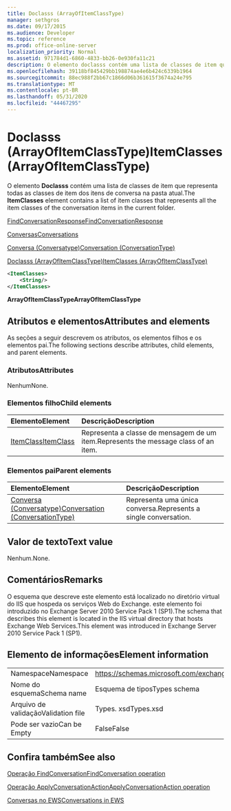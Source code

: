 ```yaml
---
title: Doclasss (ArrayOfItemClassType)
manager: sethgros
ms.date: 09/17/2015
ms.audience: Developer
ms.topic: reference
ms.prod: office-online-server
localization_priority: Normal
ms.assetid: 971784d1-6860-4833-bb26-0e930fa11c21
description: O elemento doclasss contém uma lista de classes de item que representa todas as classes de item dos itens de conversa na pasta atual.
ms.openlocfilehash: 39118bf845429bb198874ae4e6b424c6339b1964
ms.sourcegitcommit: 88ec988f2bb67c1866d06b361615f3674a24e795
ms.translationtype: MT
ms.contentlocale: pt-BR
ms.lasthandoff: 05/31/2020
ms.locfileid: "44467295"
---
```

# <a name="itemclasses-arrayofitemclasstype"></a><span data-ttu-id="2bc8b-103">Doclasss (ArrayOfItemClassType)</span><span class="sxs-lookup"><span data-stu-id="2bc8b-103">ItemClasses (ArrayOfItemClassType)</span></span>

<span data-ttu-id="2bc8b-104">O elemento **Doclasss** contém uma lista de classes de item que representa todas as classes de item dos itens de conversa na pasta atual.</span><span class="sxs-lookup"><span data-stu-id="2bc8b-104">The **ItemClasses** element contains a list of item classes that represents all the item classes of the conversation items in the current folder.</span></span> 
  
[<span data-ttu-id="2bc8b-105">FindConversationResponse</span><span class="sxs-lookup"><span data-stu-id="2bc8b-105">FindConversationResponse</span></span>](findconversationresponse.md)
  
[<span data-ttu-id="2bc8b-106">Conversas</span><span class="sxs-lookup"><span data-stu-id="2bc8b-106">Conversations</span></span>](conversations-ex15websvcsotherref.md)
  
[<span data-ttu-id="2bc8b-107">Conversa (Conversatype)</span><span class="sxs-lookup"><span data-stu-id="2bc8b-107">Conversation (ConversationType)</span></span>](conversation-conversationtype.md)
  
[<span data-ttu-id="2bc8b-108">Doclasss (ArrayOfItemClassType)</span><span class="sxs-lookup"><span data-stu-id="2bc8b-108">ItemClasses (ArrayOfItemClassType)</span></span>](itemclasses-arrayofitemclasstype.md)
  
```XML
<ItemClasses>
    <String/>
</ItemClasses>
```

 <span data-ttu-id="2bc8b-109">**ArrayOfItemClassType**</span><span class="sxs-lookup"><span data-stu-id="2bc8b-109">**ArrayOfItemClassType**</span></span>
## <a name="attributes-and-elements"></a><span data-ttu-id="2bc8b-110">Atributos e elementos</span><span class="sxs-lookup"><span data-stu-id="2bc8b-110">Attributes and elements</span></span>

<span data-ttu-id="2bc8b-111">As seções a seguir descrevem os atributos, os elementos filhos e os elementos pai.</span><span class="sxs-lookup"><span data-stu-id="2bc8b-111">The following sections describe attributes, child elements, and parent elements.</span></span>
  
### <a name="attributes"></a><span data-ttu-id="2bc8b-112">Atributos</span><span class="sxs-lookup"><span data-stu-id="2bc8b-112">Attributes</span></span>

<span data-ttu-id="2bc8b-113">Nenhum</span><span class="sxs-lookup"><span data-stu-id="2bc8b-113">None.</span></span>
  
### <a name="child-elements"></a><span data-ttu-id="2bc8b-114">Elementos filho</span><span class="sxs-lookup"><span data-stu-id="2bc8b-114">Child elements</span></span>

|<span data-ttu-id="2bc8b-115">**Elemento**</span><span class="sxs-lookup"><span data-stu-id="2bc8b-115">**Element**</span></span>|<span data-ttu-id="2bc8b-116">**Descrição**</span><span class="sxs-lookup"><span data-stu-id="2bc8b-116">**Description**</span></span>|
|:-----|:-----|
|[<span data-ttu-id="2bc8b-117">ItemClass</span><span class="sxs-lookup"><span data-stu-id="2bc8b-117">ItemClass</span></span>](itemclass.md) <br/> |<span data-ttu-id="2bc8b-118">Representa a classe de mensagem de um item.</span><span class="sxs-lookup"><span data-stu-id="2bc8b-118">Represents the message class of an item.</span></span>  <br/> |
   
### <a name="parent-elements"></a><span data-ttu-id="2bc8b-119">Elementos pai</span><span class="sxs-lookup"><span data-stu-id="2bc8b-119">Parent elements</span></span>

|<span data-ttu-id="2bc8b-120">**Elemento**</span><span class="sxs-lookup"><span data-stu-id="2bc8b-120">**Element**</span></span>|<span data-ttu-id="2bc8b-121">**Descrição**</span><span class="sxs-lookup"><span data-stu-id="2bc8b-121">**Description**</span></span>|
|:-----|:-----|
|[<span data-ttu-id="2bc8b-122">Conversa (Conversatype)</span><span class="sxs-lookup"><span data-stu-id="2bc8b-122">Conversation (ConversationType)</span></span>](conversation-conversationtype.md) <br/> |<span data-ttu-id="2bc8b-123">Representa uma única conversa.</span><span class="sxs-lookup"><span data-stu-id="2bc8b-123">Represents a single conversation.</span></span>  <br/> |
   
## <a name="text-value"></a><span data-ttu-id="2bc8b-124">Valor de texto</span><span class="sxs-lookup"><span data-stu-id="2bc8b-124">Text value</span></span>

<span data-ttu-id="2bc8b-125">Nenhum.</span><span class="sxs-lookup"><span data-stu-id="2bc8b-125">None.</span></span>
  
## <a name="remarks"></a><span data-ttu-id="2bc8b-126">Comentários</span><span class="sxs-lookup"><span data-stu-id="2bc8b-126">Remarks</span></span>

<span data-ttu-id="2bc8b-127">O esquema que descreve este elemento está localizado no diretório virtual do IIS que hospeda os serviços Web do Exchange. este elemento foi introduzido no Exchange Server 2010 Service Pack 1 (SP1).</span><span class="sxs-lookup"><span data-stu-id="2bc8b-127">The schema that describes this element is located in the IIS virtual directory that hosts Exchange Web Services.This element was introduced in Exchange Server 2010 Service Pack 1 (SP1).</span></span>
  
## <a name="element-information"></a><span data-ttu-id="2bc8b-128">Elemento de informações</span><span class="sxs-lookup"><span data-stu-id="2bc8b-128">Element information</span></span>

|||
|:-----|:-----|
|<span data-ttu-id="2bc8b-129">Namespace</span><span class="sxs-lookup"><span data-stu-id="2bc8b-129">Namespace</span></span>  <br/> |https://schemas.microsoft.com/exchange/services/2006/types  <br/> |
|<span data-ttu-id="2bc8b-130">Nome do esquema</span><span class="sxs-lookup"><span data-stu-id="2bc8b-130">Schema name</span></span>  <br/> |<span data-ttu-id="2bc8b-131">Esquema de tipos</span><span class="sxs-lookup"><span data-stu-id="2bc8b-131">Types schema</span></span>  <br/> |
|<span data-ttu-id="2bc8b-132">Arquivo de validação</span><span class="sxs-lookup"><span data-stu-id="2bc8b-132">Validation file</span></span>  <br/> |<span data-ttu-id="2bc8b-133">Types. xsd</span><span class="sxs-lookup"><span data-stu-id="2bc8b-133">Types.xsd</span></span>  <br/> |
|<span data-ttu-id="2bc8b-134">Pode ser vazio</span><span class="sxs-lookup"><span data-stu-id="2bc8b-134">Can be Empty</span></span>  <br/> |<span data-ttu-id="2bc8b-135">False</span><span class="sxs-lookup"><span data-stu-id="2bc8b-135">False</span></span>  <br/> |
   
## <a name="see-also"></a><span data-ttu-id="2bc8b-136">Confira também</span><span class="sxs-lookup"><span data-stu-id="2bc8b-136">See also</span></span>



[<span data-ttu-id="2bc8b-137">Operação FindConversation</span><span class="sxs-lookup"><span data-stu-id="2bc8b-137">FindConversation operation</span></span>](findconversation-operation.md)
  
[<span data-ttu-id="2bc8b-138">Operação ApplyConversationAction</span><span class="sxs-lookup"><span data-stu-id="2bc8b-138">ApplyConversationAction operation</span></span>](applyconversationaction-operation.md)


[<span data-ttu-id="2bc8b-139">Conversas no EWS</span><span class="sxs-lookup"><span data-stu-id="2bc8b-139">Conversations in EWS</span></span>](https://msdn.microsoft.com/library/91e64629-db6c-4c94-9dcb-d386232e8467%28Office.15%29.aspx)

